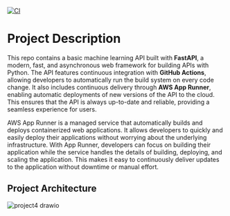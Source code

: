 [![CI](https://github.com/abzdel/FastAPI-on-AWS/actions/workflows/makefile.yml/badge.svg)](https://github.com/abzdel/FastAPI-on-AWS/actions/workflows/makefile.yml)

# Project Description
This repo contains a basic machine learning API built with **FastAPI**, a modern, fast, and asynchronous web framework for building APIs with Python. The API features continuous integration with **GitHub Actions**, allowing developers to automatically run the build system on every code change. It also includes continuous delivery through **AWS App Runner**, enabling automatic deployments of new versions of the API to the cloud. This ensures that the API is always up-to-date and reliable, providing a seamless experience for users.

AWS App Runner is a managed service that automatically builds and deploys containerized web applications. It allows developers to quickly and easily deploy their applications without worrying about the underlying infrastructure. With App Runner, developers can focus on building their application while the service handles the details of building, deploying, and scaling the application. This makes it easy to continuously deliver updates to the application without downtime or manual effort.

## Project Architecture
![project4 drawio](https://user-images.githubusercontent.com/55398496/205522824-6157a3a0-3a50-441c-86a2-79eadc0b8eb2.png)
